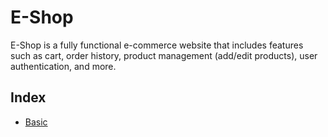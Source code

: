 # E-Shop
E-Shop is a fully functional e-commerce website that includes features such as cart, order history, product management (add/edit products), user authentication, and more.

## Index
- [Basic](./doc/basic.md)